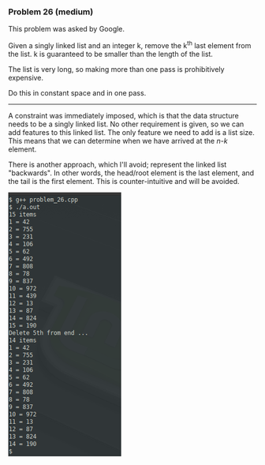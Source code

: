### Problem 26 (medium)

This problem was asked by Google.

Given a singly linked list and an integer k, remove the k<sup>th</sup> last element from the list. k is guaranteed to be smaller than the length of the list.

The list is very long, so making more than one pass is prohibitively expensive.

Do this in constant space and in one pass.

---
A constraint was immediately imposed, which is that the data structure needs to be a singly linked list. No other requirement is given, so we can add features to this linked list. The only feature we need to add is a list size. This means that we can determine when we have arrived at the _n-k_ element.

There is another approach, which I'll avoid; represent the linked list "backwards". In other words, the head/root element is the last element, and the tail is the first element. This is counter-intuitive and will be avoided.

![sample output](images/compile.png "Sample output")
